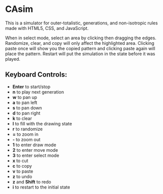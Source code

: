 # CAsim
This is a simulator for outer-totalistic, generations, and non-isotropic rules made with HTML5, CSS, and JavaScript.

When in select mode, select an area by clicking then dragging the edges. Randomize, clear, and copy will only affect the highlighted area. Clicking paste once will show you the copied pattern and clicking paste again will place the pattern. Restart will put the simulation in the state before it was played.

## Keyboard Controls:
- **Enter** to start/stop
- **n** to play next generation
- **w** to pan up
- **a** to pan left
- **s** to pan down
- **d** to pan right
- **k** to clear
- **l** to fill with the drawing state
- **r** to randomize
- **=** to zoom in
- **-** to zoom out
- **1** to enter draw mode
- **2** to enter move mode
- **3** to enter select mode
- **x** to cut
- **c** to copy
- **v** to paste
- **z** to undo
- **z** and **Shift** to redo
- **i** to restart to the initial state
